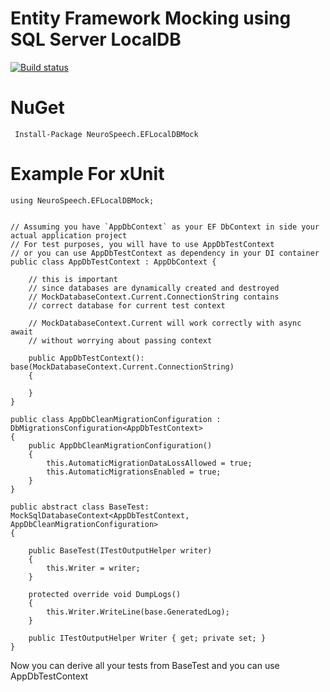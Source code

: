 # Entity Framework Mocking using SQL Server LocalDB

[![Build status](https://ci.appveyor.com/api/projects/status/8tvn5h4ds06rfvaa?svg=true)](https://ci.appveyor.com/project/neurospeech/ef-localdb-mock)

# NuGet

	 Install-Package NeuroSpeech.EFLocalDBMock

# Example For xUnit


	using NeuroSpeech.EFLocalDBMock;


	// Assuming you have `AppDbContext` as your EF DbContext in side your actual application project
	// For test purposes, you will have to use AppDbTestContext 
	// or you can use AppDbTestContext as dependency in your DI container
	public class AppDbTestContext : AppDbContext {

		// this is important
		// since databases are dynamically created and destroyed
		// MockDatabaseContext.Current.ConnectionString contains 
		// correct database for current test context
		
		// MockDatabaseContext.Current will work correctly with async await
		// without worrying about passing context

		public AppDbTestContext(): base(MockDatabaseContext.Current.ConnectionString)
		{

		}
	}

	public class AppDbCleanMigrationConfiguration : DbMigrationsConfiguration<AppDbTestContext>
	{
		public AppDbCleanMigrationConfiguration()
		{
			this.AutomaticMigrationDataLossAllowed = true;
			this.AutomaticMigrationsEnabled = true;
		}
	}

	public abstract class BaseTest: MockSqlDatabaseContext<AppDbTestContext, AppDbCleanMigrationConfiguration>
	{

		public BaseTest(ITestOutputHelper writer)
		{
			this.Writer = writer;
		}

		protected override void DumpLogs()
		{
			this.Writer.WriteLine(base.GeneratedLog);
		}

		public ITestOutputHelper Writer { get; private set; }
	}

Now you can derive all your tests from BaseTest and you can use AppDbTestContext 
